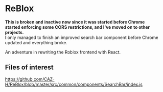 # ReBlox

**This is broken and inactive now since it was started before Chrome started enforcing some CORS restrictions, and I've moved on to other projects.**  
I only managed to finish an improved search bar component before Chrome updated and everything broke.

An adventure in rewriting the Roblox frontend with React.

## Files of interest
https://github.com/CAZ-H/ReBlox/blob/master/src/common/components/SearchBar/index.js

